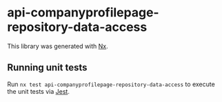 # api-companyprofilepage-repository-data-access

This library was generated with [Nx](https://nx.dev).

## Running unit tests

Run `nx test api-companyprofilepage-repository-data-access` to execute the unit tests via [Jest](https://jestjs.io).
